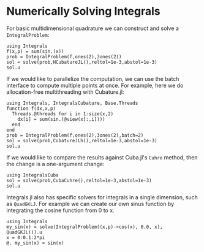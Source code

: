 # Numerically Solving Integrals

For basic multidimensional quadrature we can construct and solve a `IntegralProblem`:

``` @example integrate1
using Integrals
f(x,p) = sum(sin.(x))
prob = IntegralProblem(f,ones(2),3ones(2))
sol = solve(prob,HCubatureJL(),reltol=1e-3,abstol=1e-3)
sol.u
```

If we would like to parallelize the computation, we can use the batch interface
to compute multiple points at once. For example, here we do allocation-free
multithreading with Cubature.jl:

``` @example integrate2
using Integrals, IntegralsCubature, Base.Threads
function f(dx,x,p)
  Threads.@threads for i in 1:size(x,2)
    dx[i] = sum(sin.(@view(x[:,i])))
  end
end
prob = IntegralProblem(f,ones(2),3ones(2),batch=2)
sol = solve(prob,CubatureJLh(),reltol=1e-3,abstol=1e-3)
sol.u
```

If we would like to compare the results against Cuba.jl's `Cuhre` method, then
the change is a one-argument change:

``` @example integrate2
using IntegralsCuba
sol = solve(prob,CubaCuhre(),reltol=1e-3,abstol=1e-3)
sol.u
```

Integrals.jl also has specific solvers for integrals in a single dimension, such as `QuadGKLJ`.
For example we can create our own sinus function by integrating the cosine function from 0 to x.

``` @example integrate3
using Integrals
my_sin(x) = solve(IntegralProblem((x,p)->cos(x), 0.0, x), QuadGKJL()).u
x = 0:0.1:2*pi
@. my_sin(x) ≈ sin(x)
```